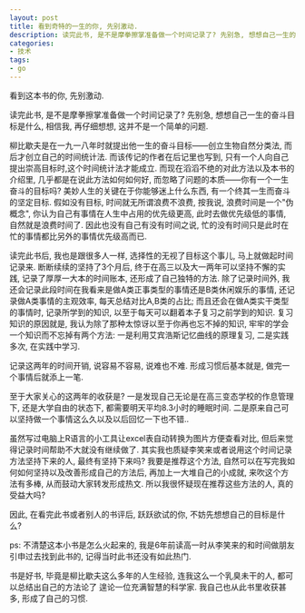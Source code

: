 ```yaml
---
layout: post
title: 看到奇特的一生的你, 先别激动.
description: 读完此书, 是不是摩拳擦掌准备做一个时间记录了? 先别急, 想想自己一生的奋斗目标是什么, 相信我, 再仔细想想, 这并不是一个简单的问题.
categories:
- 技术
tags:
- go
---
```


看到这本书的你, 先别激动.

读完此书, 是不是摩拳擦掌准备做一个时间记录了? 先别急, 想想自己一生的奋斗目标是什么, 相信我, 再仔细想想, 这并不是一个简单的问题.

柳比歇夫是在一九一八年时就提出他一生的奋斗目标——创立生物自然分类法, 而后才创立自己的时间统计法. 而该传记的作者在后记里也写到, 只有一个人向自己提出崇高目标时,这个时间统计法才能成立. 而现在滔滔不绝的对此方法以及本书的介绍里, 几乎都是在说此方法如何如何好, 而忽略了问题的本质——你有一个一生奋斗的目标吗?
美妙人生的关键在于你能够迷上什么东西, 有一个终其一生而奋斗的坚定目标. 假如没有目标, 时间就无所谓浪费不浪费, 按我说, 浪费时间是一个"伪概念", 你认为自己有事情在人生中占用的优先级更高, 此时去做优先级低的事情, 自然就是浪费时间了. 因此也没有自己有没有时间之说, 忙的没有时间只是此时在忙的事情都比另外的事情优先级高而已.

读完此书后, 我也是跟很多人一样, 选择性的无视了目标这个事儿, 马上就做起时间记录来. 断断续续的坚持了3个月后, 终于在高三以及大一两年可以坚持不懈的实践, 记录了厚厚一大本的时间账本, 还形成了自己独特的方法. 除了记录时间外, 我还会记录此段时间在我看来是做A类正事类型的事情还是B类休闲娱乐的事情, 还记录做A类事情的主观效率, 每天总结对比A,B类的占比; 而且还会在做A类实干类型的事情时, 记录所学到的知识, 以至于每天可以翻着本子复习之前学到的知识. 复习知识的原因就是, 我认为除了那种太惊讶以至于你再也忘不掉的知识, 牢牢的学会一个知识而不忘掉有两个方法: 一是利用艾宾浩斯记忆曲线的原理复习, 二是实践多次, 在实践中学习.

记录这两年的时间开销, 说容易不容易, 说难也不难. 形成习惯后基本就是, 做完一个事情后就添上一笔.

至于大家关心的这两年的收获是? 一是发现自己无论是在高三变态学校的作息管理下, 还是大学自由的状态下, 都需要明天平均8.3小时的睡眠时间. 二是原来自己可以坚持做一个事情这么久以及以后回忆一下也不错.. 

虽然写过电脑上R语言的小工具让excel表自动转换为图片方便查看对比, 但后来觉得记录时间帮助不大就没有继续做了. 其实我也质疑李笑来或者说用这个时间记录方法坚持下来的人, 最终有坚持下来吗? 我要是推荐这个方法, 自然可以在写完我如何如何坚持以及改善形成自己的方法后, 再加上一大堆自己的小成就, 来吹这个方法有多棒, 从而鼓动大家转发形成热文. 所以我很怀疑现在推荐这些方法的人, 真的受益大吗?

因此, 在看完此书或者别人的书评后, 跃跃欲试的你, 不妨先想想自己的目标是什么?



ps: 不清楚这本小书是怎么火起来的, 我是6年前读高一时从李笑来的和时间做朋友引申过去找到此书的, 记得当时此书还没有如此热门.

书是好书, 毕竟是柳比歇夫这么多年的人生经验, 连我这么一个乳臭未干的人, 都可以总结出自己的方法论了 遑论一位充满智慧的科学家. 我自己也从此书里收获甚多, 形成了自己的习惯.
